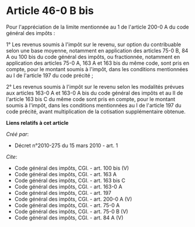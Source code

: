 # Article 46-0 B bis

Pour l'appréciation de la limite mentionnée au 1 de l'article 200-0 A du code général des impôts : 

1° Les revenus soumis à l'impôt sur le revenu, sur option du contribuable selon une base moyenne, notamment en application
des articles 75-0 B, 84 A ou 100 bis du code général des impôts, ou fractionnée, notamment en application des articles 75-0
A, 163 A et 163 bis du même code, sont pris en compte, pour le montant soumis à l'impôt, dans les conditions mentionnées au I
de l'article 197 du code précité ; 

2° Les revenus soumis à l'impôt sur le revenu selon les modalités prévues aux articles 163-0 A et 163-0 A bis du code général
des impôts et au II de l'article 163 bis C du même code sont pris en compte, pour le montant soumis à l'impôt, dans les
conditions mentionnées au I de l'article 197 du code précité, avant multiplication de la cotisation supplémentaire obtenue.

**Liens relatifs à cet article**

_Créé par_:

  - Décret n°2010-275 du 15 mars 2010 - art. 1

_Cite_:

  - Code général des impôts, CGI. - art. 100 bis (V)
  - Code général des impôts, CGI. - art. 163 A
  - Code général des impôts, CGI. - art. 163 bis C
  - Code général des impôts, CGI. - art. 163-0 A
  - Code général des impôts, CGI. - art. 197
  - Code général des impôts, CGI. - art. 200-0 A (V)
  - Code général des impôts, CGI. - art. 75-0 A
  - Code général des impôts, CGI. - art. 75-0 B (V)
  - Code général des impôts, CGI. - art. 84 A (V)

